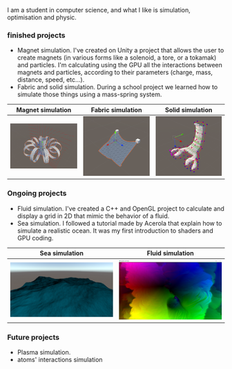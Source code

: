 I am a student in computer science, and what I like is simulation, optimisation and physic. 
### finished projects
  - Magnet simulation. I've created on Unity a project that allows the user to create magnets (in various forms like a solenoid, a tore, or a tokamak) and particles. I'm calculating using the GPU all the interactions between magnets and particles, according to their parameters (charge, mass, distance, speed, etc...).
  - Fabric and solid simulation. During a school project we learned how to simulate those things using a mass-spring system.

| Magnet simulation | Fabric simulation | Solid simulation|
|:-----------------:|:------------------:|:------------------:|
| ![](/magnets.png) | ![](/fabric.png) | ![](/solid.png) |


### Ongoing projects
  - Fluid simulation.  I've created a C++ and OpenGL project to calculate and display a grid in 2D that mimic the behavior of a fluid.
  - Sea simulation. I followed a tutorial made by Acerola that explain how to simulate a realistic ocean. It was my first introduction to shaders and GPU coding.

| Sea simulation | Fluid simulation |
|:-----------------:|:------------------:|
|  ![](/ocean.png) | ![](/fluid_16_2.png)  |


### Future projects
  - Plasma simulation.
  - atoms' interactions simulation


